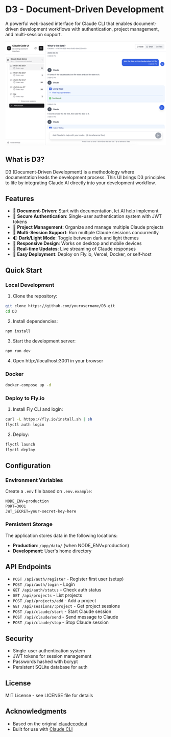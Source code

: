# D3 - Document-Driven Development

A powerful web-based interface for Claude CLI that enables document-driven development workflows with authentication, project management, and multi-session support.

![D3 - Document-Driven Development](public/screenshots/desktop-main.png)

## What is D3?

D3 (Document-Driven Development) is a methodology where documentation leads the development process. This UI brings D3 principles to life by integrating Claude AI directly into your development workflow.

## Features

- 📝 **Document-Driven**: Start with documentation, let AI help implement
- 🔐 **Secure Authentication**: Single-user authentication system with JWT tokens
- 📁 **Project Management**: Organize and manage multiple Claude projects
- 💬 **Multi-Session Support**: Run multiple Claude sessions concurrently
- 🌓 **Dark/Light Mode**: Toggle between dark and light themes
- 📱 **Responsive Design**: Works on desktop and mobile devices
- 🔄 **Real-time Updates**: Live streaming of Claude responses
- 🚀 **Easy Deployment**: Deploy on Fly.io, Vercel, Docker, or self-host

## Quick Start

### Local Development

1. Clone the repository:
```bash
git clone https://github.com/yourusername/D3.git
cd D3
```

2. Install dependencies:
```bash
npm install
```

3. Start the development server:
```bash
npm run dev
```

4. Open http://localhost:3001 in your browser

### Docker

```bash
docker-compose up -d
```

### Deploy to Fly.io

1. Install Fly CLI and login:
```bash
curl -L https://fly.io/install.sh | sh
flyctl auth login
```

2. Deploy:
```bash
flyctl launch
flyctl deploy
```

## Configuration

### Environment Variables

Create a `.env` file based on `.env.example`:

```env
NODE_ENV=production
PORT=3001
JWT_SECRET=your-secret-key-here
```

### Persistent Storage

The application stores data in the following locations:
- **Production**: `/app/data/` (when NODE_ENV=production)
- **Development**: User's home directory

## API Endpoints

- `POST /api/auth/register` - Register first user (setup)
- `POST /api/auth/login` - Login
- `GET /api/auth/status` - Check auth status
- `GET /api/projects` - List projects
- `POST /api/projects/add` - Add a project
- `GET /api/sessions/:project` - Get project sessions
- `POST /api/claude/start` - Start Claude session
- `POST /api/claude/send` - Send message to Claude
- `POST /api/claude/stop` - Stop Claude session

## Security

- Single-user authentication system
- JWT tokens for session management
- Passwords hashed with bcrypt
- Persistent SQLite database for auth

## License

MIT License - see LICENSE file for details

## Acknowledgments

- Based on the original [claudecodeui](https://github.com/siteboon/claudecodeui)
- Built for use with [Claude CLI](https://claude.ai/cli)
